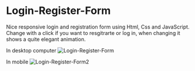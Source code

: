 # Login-Register-Form
Nice responsive login and registration form using Html, Css and JavaScript. Change with a click if you want to resgitrarte or log in, when changing it shows a quite elegant animation.

In desktop computer
![Login-Register-Form](https://user-images.githubusercontent.com/76595023/118810244-e202d480-b8c0-11eb-902a-96f75ea49319.JPG)



In mobile
![Login-Register-Form2](https://user-images.githubusercontent.com/76595023/118810605-4faf0080-b8c1-11eb-8aec-c94595d27a23.JPG)

